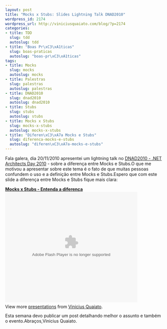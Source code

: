 ```yaml
--- 
layout: post
title: "Mocks x Stubs: Slides Lightning Talk DNAD2010"
wordpress_id: 2174
wordpress_url: http://viniciusquaiato.com/blog/?p=2174
categories: 
- title: TDD
  slug: tdd
  autoslug: tdd
- title: "Boas Pr\xC3\xA1ticas"
  slug: boas-praticas
  autoslug: "boas-pr\xC3\xA1ticas"
tags: 
- title: Mocks
  slug: mocks
  autoslug: mocks
- title: Palestras
  slug: palestras
  autoslug: palestras
- title: DNAD2010
  slug: dnad2010
  autoslug: dnad2010
- title: Stubs
  slug: stubs
  autoslug: stubs
- title: Mocks x Stubs
  slug: mocks-x-stubs
  autoslug: mocks-x-stubs
- title: "Diferen\xC3\xA7a Mocks e Stubs"
  slug: diferenca-mocks-e-stubs
  autoslug: "diferen\xC3\xA7a-mocks-e-stubs"
---
```

Fala galera, dia 20/11/2010 apresentei um lightning talk no [DNAD2010 - .NET Architects Day 2010](http://dnad.dotnetarchitects.net/dnad/2010/) - sobre a diferença entre Mocks e Stubs.O que me motivou a apresentar sobre este tema é o fato de que muitas pessoas confundem o uso e a definição entre Mocks e Stubs.Espero que com este slide a diferença entre Mocks e Stubs fique mais clara:<div style="width:425px" id="__ss_5852366">**[Mocks x Stubs - Entenda a diferença](http://www.slideshare.net/viniciusquaiato/mocks-x-stubs-entenda-a-diferena "Mocks x Stubs - Entenda a diferença")**<object id="__sse5852366" width="425" height="355"><param name="movie" value="http://static.slidesharecdn.com/swf/ssplayer2.swf?doc=mocksxstubs-101121113004-phpapp02&stripped_title=mocks-x-stubs-entenda-a-diferena&userName=viniciusquaiato" /><param name="allowFullScreen" value="true" /><param name="allowScriptAccess" value="always" /><embed name="__sse5852366" src="http://static.slidesharecdn.com/swf/ssplayer2.swf?doc=mocksxstubs-101121113004-phpapp02&stripped_title=mocks-x-stubs-entenda-a-diferena&userName=viniciusquaiato" type="application/x-shockwave-flash" allowscriptaccess="always" allowfullscreen="true" width="425" height="355"></embed></object><div style="padding:5px 0 12px">View more [presentations](http://www.slideshare.net/) from [Vinicius Quaiato](http://www.slideshare.net/viniciusquaiato).</div></div>Esta semana devo publicar um post detalhando melhor o assunto e também o evento.Abraços,Vinicius Quaiato.
